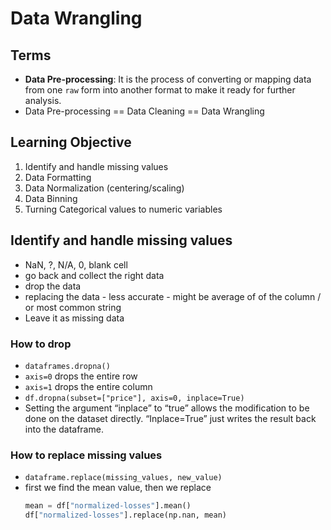 # Data Wrangling


## Terms
- __Data Pre-processing__: It is the process of converting or mapping data from one `raw` form into another format to make it ready for further analysis.
- Data Pre-processing == Data Cleaning == Data Wrangling 


## Learning Objective
1. Identify and handle missing values
2. Data Formatting
3. Data Normalization (centering/scaling)
4. Data Binning
5. Turning Categorical values to numeric variables


## Identify and handle missing values
- NaN, ?, N/A, 0, blank cell
- go back and collect the right data
- drop the data 
- replacing the data - less accurate - might be average of of the column / or most common string 
- Leave it as missing data


### How to drop 
- `dataframes.dropna()`
- `axis=0` drops the entire row
- `axis=1` drops the entire column
- `df.dropna(subset=["price"], axis=0, inplace=True)`
- Setting the argument “inplace” to “true” allows the modification to be done on the dataset directly. “Inplace=True” just writes the result back into the dataframe.


### How to replace missing values
- `dataframe.replace(missing_values, new_value)`
- first we find the mean value, then we replace
    ```py
    mean = df["normalized-losses"].mean()
    df["normalized-losses"].replace(np.nan, mean)
    ```